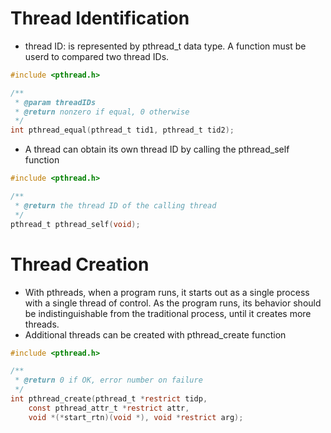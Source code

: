 # Thread Identification
- thread ID: is represented by pthread_t data type. A function must be userd to compared two thread IDs.

```c
#include <pthread.h>

/**
 * @param threadIDs
 * @return nonzero if equal, 0 otherwise
 */
int pthread_equal(pthread_t tid1, pthread_t tid2);
```

- A thread can obtain its own thread ID by calling the pthread_self function

```c
#include <pthread.h>

/**
 * @return the thread ID of the calling thread
 */
pthread_t pthread_self(void);
```

# Thread Creation
- With pthreads, when a program runs, it starts out as a single process with a single thread of control. As the program runs, its behavior should be indistinguishable from the traditional process, until it creates more threads.
- Additional threads can be created with pthread_create function

```c
#include <pthread.h>

/**
 * @return 0 if OK, error number on failure
 */
int pthread_create(pthread_t *restrict tidp,
    const pthread_attr_t *restrict attr,
    void *(*start_rtn)(void *), void *restrict arg);
```
